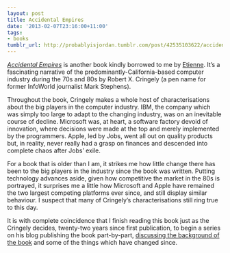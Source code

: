 ```yaml
---
layout: post
title: Accidental Empires
date: '2013-02-07T23:16:00+11:00'
tags:
- books
tumblr_url: http://probablyisjordan.tumblr.com/post/42535103622/accidental-empires
---
```

<p><em><a href="http://en.wikipedia.org/wiki/Accidental_Empires">Accidental Empires</a></em> is another book kindly borrowed to me by <a href="http://twitter.com/ejhp">Etienne</a>. It&rsquo;s a fascinating narrative of the predominantly-California-based computer industry during the 70s and 80s by Robert X. Cringely (a pen name for former InfoWorld journalist Mark Stephens).</p>

<p>Throughout the book, Cringely makes a whole host of characterisations about the big players in the computer industry. IBM, the company which was simply too large to adapt to the changing industry, was on an inevitable course of decline. Microsoft was, at heart, a software factory devoid of innovation, where decisions were made at the top and merely implemented by the programmers. Apple, led by Jobs, went all out on quality products but, in reality, never really had a grasp on finances and descended into complete chaos after Jobs&rsquo; exile.</p>

<p>For a book that is older than I am, it strikes me how little change there has been to the big players in the industry since the book was written. Putting technology advances aside, given how competitive the market in the 80s is portrayed, it surprises me a little how Microsoft and Apple have remained the two largest competing platforms ever since, and still display similar behaviour. I suspect that many of Cringely&rsquo;s characterisations still ring true to this day.</p>

<p>It is with complete coincidence that I finish reading this book just as the Cringely decides, twenty-two years since first publication, to begin a series on his blog publishing the book part-by-part, <a href="http://www.cringely.com/2013/02/04/accidental-empires-part-1/">discussing the background of the book</a> and some of the things which have changed since.</p>
